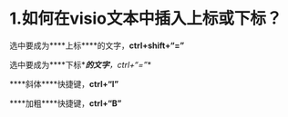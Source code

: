 # 1.如何在visio文本中插入上标或下标？

选中要成为***\*上标\****的文字，**ctrl+shift+“=”**

选中要成为***\*下标\****的文字**，ctrl+“=”**

***\*斜体\****快捷键，**ctrl+“I”**

***\*加粗\****快捷键，**ctrl+“B”**

